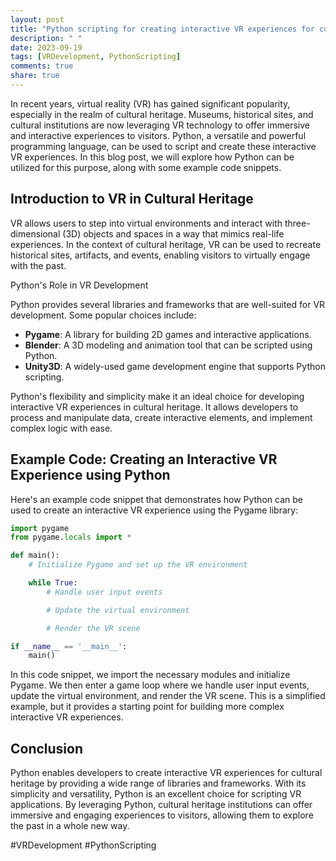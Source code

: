 ```yaml
---
layout: post
title: "Python scripting for creating interactive VR experiences for cultural heritage"
description: " "
date: 2023-09-19
tags: [VRDevelopment, PythonScripting]
comments: true
share: true
---
```


In recent years, virtual reality (VR) has gained significant popularity, especially in the realm of cultural heritage. Museums, historical sites, and cultural institutions are now leveraging VR technology to offer immersive and interactive experiences to visitors. Python, a versatile and powerful programming language, can be used to script and create these interactive VR experiences. In this blog post, we will explore how Python can be utilized for this purpose, along with some example code snippets.

## Introduction to VR in Cultural Heritage

VR allows users to step into virtual environments and interact with three-dimensional (3D) objects and spaces in a way that mimics real-life experiences. In the context of cultural heritage, VR can be used to recreate historical sites, artifacts, and events, enabling visitors to virtually engage with the past.

Python's Role in VR Development

Python provides several libraries and frameworks that are well-suited for VR development. Some popular choices include:

- **Pygame**: A library for building 2D games and interactive applications.
- **Blender**: A 3D modeling and animation tool that can be scripted using Python.
- **Unity3D**: A widely-used game development engine that supports Python scripting.

Python's flexibility and simplicity make it an ideal choice for developing interactive VR experiences in cultural heritage. It allows developers to process and manipulate data, create interactive elements, and implement complex logic with ease.

## Example Code: Creating an Interactive VR Experience using Python

Here's an example code snippet that demonstrates how Python can be used to create an interactive VR experience using the Pygame library:

```python
import pygame
from pygame.locals import *

def main():
    # Initialize Pygame and set up the VR environment

    while True:
        # Handle user input events

        # Update the virtual environment

        # Render the VR scene

if __name__ == '__main__':
    main()
```

In this code snippet, we import the necessary modules and initialize Pygame. We then enter a game loop where we handle user input events, update the virtual environment, and render the VR scene. This is a simplified example, but it provides a starting point for building more complex interactive VR experiences.

## Conclusion

Python enables developers to create interactive VR experiences for cultural heritage by providing a wide range of libraries and frameworks. With its simplicity and versatility, Python is an excellent choice for scripting VR applications. By leveraging Python, cultural heritage institutions can offer immersive and engaging experiences to visitors, allowing them to explore the past in a whole new way.

#VRDevelopment #PythonScripting